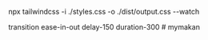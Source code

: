 npx tailwindcss -i ./styles.css -o ./dist/output.css --watch

transition ease-in-out delay-150 duration-300
#   m y m a k a n  
 